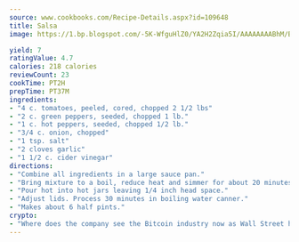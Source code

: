 ```yaml
---
source: www.cookbooks.com/Recipe-Details.aspx?id=109648
title: Salsa
image: https://1.bp.blogspot.com/-5K-WfguHlZ0/YA2H2Zqia5I/AAAAAAAABhM/Bdgu68p4aG0Q6jWdy3eGaUXSKw5p3sdxwCLcBGAsYHQ/s324/7.png

yield: 7
ratingValue: 4.7
calories: 218 calories
reviewCount: 23
cookTime: PT2H
prepTime: PT37M
ingredients:
- "4 c. tomatoes, peeled, cored, chopped 2 1/2 lbs"
- "2 c. green peppers, seeded, chopped 1 lb."
- "1 c. hot peppers, seeded, chopped 1/2 lb."
- "3/4 c. onion, chopped"
- "1 tsp. salt"
- "2 cloves garlic"
- "1 1/2 c. cider vinegar"
directions:
- "Combine all ingredients in a large sauce pan."
- "Bring mixture to a boil, reduce heat and simmer for about 20 minutes."
- "Pour hot into hot jars leaving 1/4 inch head space."
- "Adjust lids. Process 30 minutes in boiling water canner."
- "Makes about 6 half pints."
crypto:
- "Where does the company see the Bitcoin industry now as Wall Street has begun to embrace it and what was the turning point that legitimatized Bitcoin?"
---
```

